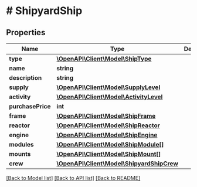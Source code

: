 # # ShipyardShip

## Properties

Name | Type | Description | Notes
------------ | ------------- | ------------- | -------------
**type** | [**\OpenAPI\Client\Model\ShipType**](ShipType.md) |  |
**name** | **string** |  |
**description** | **string** |  |
**supply** | [**\OpenAPI\Client\Model\SupplyLevel**](SupplyLevel.md) |  |
**activity** | [**\OpenAPI\Client\Model\ActivityLevel**](ActivityLevel.md) |  | [optional]
**purchasePrice** | **int** |  |
**frame** | [**\OpenAPI\Client\Model\ShipFrame**](ShipFrame.md) |  |
**reactor** | [**\OpenAPI\Client\Model\ShipReactor**](ShipReactor.md) |  |
**engine** | [**\OpenAPI\Client\Model\ShipEngine**](ShipEngine.md) |  |
**modules** | [**\OpenAPI\Client\Model\ShipModule[]**](ShipModule.md) |  |
**mounts** | [**\OpenAPI\Client\Model\ShipMount[]**](ShipMount.md) |  |
**crew** | [**\OpenAPI\Client\Model\ShipyardShipCrew**](ShipyardShipCrew.md) |  |

[[Back to Model list]](../../README.md#models) [[Back to API list]](../../README.md#endpoints) [[Back to README]](../../README.md)
